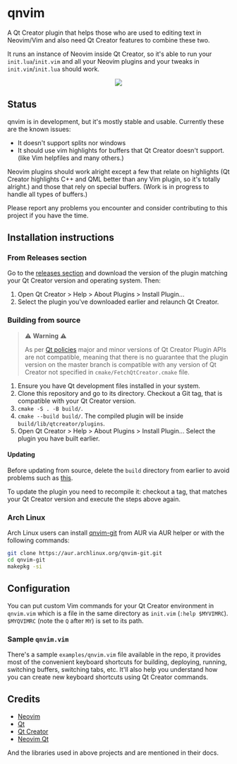<!--SPDX-FileCopyrightText: none-->
<!--SPDX-License-Identifier: CC0-1.0-->

# qnvim

A Qt Creator plugin that helps those who are used to editing text in Neovim/Vim
and also need Qt Creator features to combine these two.

It runs an instance of Neovim inside Qt Creator, so it's able to run your
`init.lua`/`init.vim` and all your Neovim plugins and your tweaks in
`init.vim`/`init.lua` should work.

<p align="center">
  <a href="https://www.youtube.com/watch?v=twwnnduujzw">
    <img src="https://user-images.githubusercontent.com/1270688/51085365-02e51900-174d-11e9-92f7-c6daa5ec33de.gif"/>
  </a>
</p>

## Status

qnvim is in development, but it's mostly stable and usable. Currently these are
the known issues:

- It doesn't support splits nor windows
- It should use vim highlights for buffers that Qt Creator doesn't support.
  (like Vim helpfiles and many others.)

Neovim plugins should work alright except a few that relate on highlights (Qt
Creator highlights C++ and QML better than any Vim plugin, so it's totally
alright.) and those that rely on special buffers. (Work is in progress to
handle all types of buffers.)

Please report any problems you encounter and consider contributing to this
project if you have the time.

## Installation instructions

### From Releases section

Go to the [releases section](https://github.com/sassanh/qnvim/releases)
and download the version of the plugin matching your Qt Creator version
and operating system. Then:

1. Open Qt Creator > Help > About Plugins > Install Plugin...
2. Select the plugin you've downloaded earlier and relaunch Qt Creator.

### Building from source

> ⚠️ **Warning** ⚠️
>
> As per [Qt policies](https://doc.qt.io/qtcreator-extending/coding-style.html#binary-and-source-compatibility)
> major and minor versions of Qt Creator Plugin APIs are not compatible,
> meaning that there is no guarantee that the plugin version on the master
> branch is compatible with any version of Qt Creator not specified in
> `cmake/FetchQtCreator.cmake` file.

1. Ensure you have Qt development files installed in your system.
2. Clone this repository and go to its directory. Checkout a Git tag, that is
   compatible with your Qt Creator version.
3. `cmake -S . -B build/`.
4. `cmake --build build/`. The compiled plugin will be inside
   `build/lib/qtcreator/plugins`.
5. Open Qt Creator > Help > About Plugins > Install Plugin... Select the plugin
   you have built earlier.

#### Updating

Before updating from source, delete the `build` directory from earlier to
avoid problems such as
[this](https://github.com/sassanh/qnvim/issues/8#issuecomment-485456543).

To update the plugin you need to recompile it: checkout a tag, that matches
your Qt Creator version and execute the steps above again.

### Arch Linux

Arch Linux users can install
[qnvim-git](https://aur.archlinux.org/packages/qnvim-git) from AUR via AUR
helper or with the following commands:

```bash
git clone https://aur.archlinux.org/qnvim-git.git
cd qnvim-git
makepkg -si
```

## Configuration

You can put custom Vim commands for your Qt Creator environment in `qnvim.vim`
which is a file in the same directory as `init.vim` (`:help $MYVIMRC`).
`$MYQVIMRC` (note the `Q` after `MY`) is set to its path.

### Sample `qnvim.vim`

There's a sample `examples/qnvim.vim` file available in the repo, it provides
most of the convenient keyboard shortcuts for building, deploying, running,
switching buffers, switching tabs, etc. It'll also help you understand how you
can create new keyboard shortcuts using Qt Creator commands.

## Credits

- [Neovim](https://neovim.io)
- [Qt](https://www.qt.io)
- [Qt Creator](https://www.qt.io/product)
- [Neovim Qt](https://github.com/equalsraf/neovim-qt)

And the libraries used in above projects and are mentioned in their docs.
